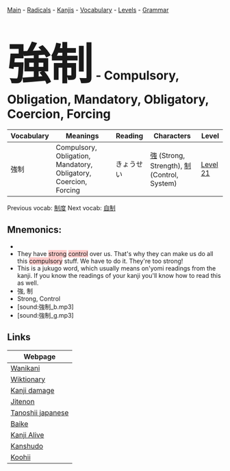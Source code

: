 <style> bigfont {font-size: 100px}</style>
[Main](../README.md) -
[Radicals](../radicals.md) -
[Kanjis](../kanjis.md) -
[Vocabulary](../vocabulary.md) -
[Levels](../levels.md) -
[Grammar](../grammar.md)
# <bigfont> 強制</bigfont> - Compulsory, Obligation, Mandatory, Obligatory, Coercion, Forcing 

| Vocabulary | Meanings | Reading | Characters | Level |
| --- | --- | --- | --- | --- |
| 強制 | Compulsory, Obligation, Mandatory, Obligatory, Coercion, Forcing | きょうせい |  [強](../kanjis/強.md) (Strong, Strength), [制](../kanjis/制.md) (Control, System) | [Level 21](../levels/wk_level21.md) |

Previous vocab: [制度](制度.md) Next vocab: [自制](自制.md) 

## Mnemonics:

* 
* They have <span style="background-color:#ffcccb"> strong</span> <span style="background-color:#ffcccb"> control</span> over us. That's why they can make us do all this <span style="background-color:#ffcccb"> compulsory</span> stuff. We have to do it. They're too strong!
* This is a jukugo word, which usually means on'yomi readings from the kanji. If you know the readings of your kanji you'll know how to read this as well.
* 強, 制
* Strong, Control
* [sound:強制_b.mp3]
* [sound:強制_g.mp3]


## Links 

| Webpage |
| --- |
| [Wanikani          ](https://www.wanikani.com/kanji/強制) |
| [Wiktionary        ](https://en.wiktionary.org/wiki/強制) |
| [Kanji damage      ](http://www.kanjidamage.com/kanji/search?utf8=✓&q=強制) |
| [Jitenon           ](https://jitenon.com/kanji/強制) |
| [Tanoshii japanese ](https://www.tanoshiijapanese.com/dictionary/kanji.cfm?k=強制) |
| [Baike             ](https://baike.baidu.com/item/強制) |
| [Kanji Alive       ](https://app.kanjialive.com/強制) |
| [Kanshudo          ](https://www.kanshudo.com/searchmn?q=強制) |
| [Koohii            ](https://kanji.koohii.com/study/kanji/強制) |

